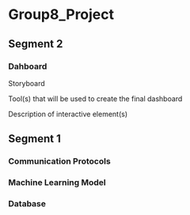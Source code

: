 # Group8_Project

## Segment 2

### Dahboard

Storyboard

Tool(s) that will be used to create the final dashboard

Description of interactive element(s)

## Segment 1

### Communication Protocols

### Machine Learning Model

### Database
